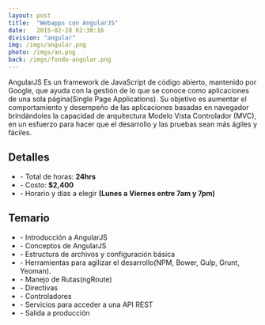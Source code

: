 ```yaml
---
layout: post
title:  "Webapps con AngularJS"
date:   2015-02-28 02:30:16
division: "angular"
img: /imgs/angular.png
photo: /imgs/an.png
back: /imgs/fondo-angular.png
---
```

<div class="aside aside-1">
	AngularJS Es un framework de JavaScript de código abierto, mantenido por Google, que ayuda con la gestión de lo que se conoce como aplicaciones de una sola página(Single Page Applications). Su objetivo es aumentar el comportamiento y desempeño de las aplicaciones basadas en navegador brindándoles la capacidad de arquitectura Modelo Vista Controlador (MVC), en un esfuerzo para hacer que el desarrollo y las pruebas sean más ágiles y fáciles.
</div>
<div class="main">
	<h2>Detalles</h2>
	<ul>
		<li>- Total de horas: <strong>24hrs</strong></li>
		<li>- Costo: <strong>$2,400</strong></li>
		<li>- Horario y días a elegir <strong>(Lunes a Viernes entre 7am y 7pm)</strong></li>
	</ul>
</div>
<div class="aside aside-2">
	<h2>Temario</h2>
	<ul>
		<li>- Introducción a AngularJS</li>
		<li>- Conceptos de AngularJS</li>
		<li>- Estructura de archivos y configuración básica</li>
		<li>- Herramientas para agilizar el desarrollo(NPM, Bower, Gulp, Grunt, Yeoman).</li>
		<li>- Manejo de Rutas(ngRoute)</li>
		<li>- Directivas</li>
		<li>- Controladores</li>
		<li>- Servicios para acceder a una API REST</li>
		<li>- Salida a producción</li>
	</ul>
</div>